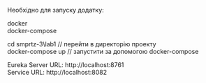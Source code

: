 Необхідно для запуску додатку:

docker  
docker-compose

cd smprtz-3\lab1 // перейти в директорію проекту  
docker-compose up // запустити за допомогою docker-compose

Eureka Server URL: http://localhost:8761  
Service URL: http://localhost:8082
